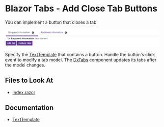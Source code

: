 # Blazor Tabs - Add Close Tab Buttons

You can implement a button that closes a tab.

![Tabs with Close Buttons](./result.png)

Specify the [TextTemplate](https://docs.devexpress.com/Blazor/DevExpress.Blazor.Base.DxTabBase.TextTemplate) that contains a button. Handle the button's click event to modify a tab model. The [DxTabs](https://docs.devexpress.com/Blazor/DevExpress.Blazor.DxTabs) component updates its tabs after the model changes.

## Files to Look At

- [Index.razor](./CS/DynamicTabs/Pages/Index.razor)

## Documentation

- [TextTemplate](https://docs.devexpress.com/Blazor/DevExpress.Blazor.Base.DxTabBase.TextTemplate)
